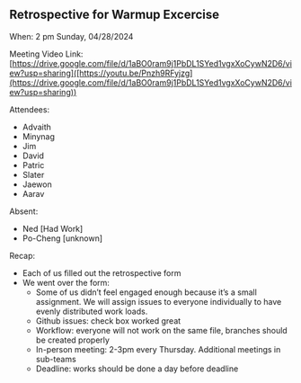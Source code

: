 ## Retrospective for Warmup Excercise
When: 2 pm Sunday, 04/28/2024

Meeting Video Link: [https://drive.google.com/file/d/1aBO0ram9j1PbDL1SYed1vgxXoCywN2D6/view?usp=sharing]([https://youtu.be/Pnzh9RFyjzg](https://drive.google.com/file/d/1aBO0ram9j1PbDL1SYed1vgxXoCywN2D6/view?usp=sharing))

Attendees:
- Advaith
- Minynag
- Jim
- David
- Patric
- Slater
- Jaewon
- Aarav

Absent:
- Ned [Had Work]
- Po-Cheng [unknown]

Recap:
- Each of us filled out the retrospective form
- We went over the form: 
  - Some of us didn’t feel engaged enough because it’s a small assignment. We will assign issues to everyone individually to have evenly distributed work loads. 
  - Github issues: check box worked great
  - Workflow: everyone will not work on the same file, branches should be created properly
  - In-person meeting: 2-3pm every Thursday. Additional meetings in sub-teams
  - Deadline: works should be done a day before deadline
